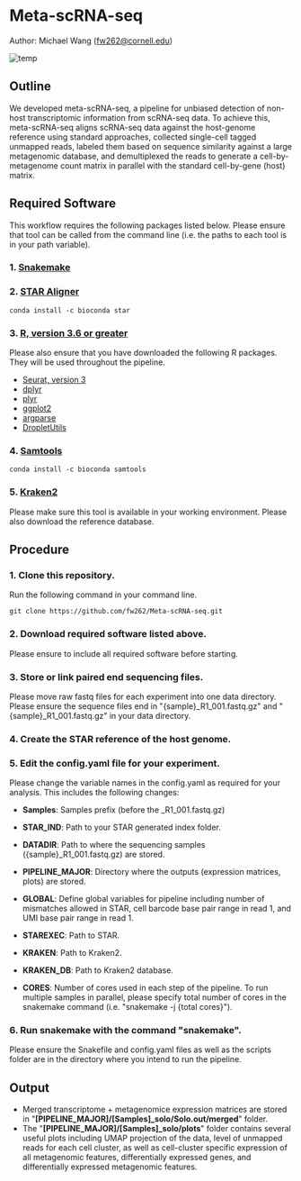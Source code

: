 # Meta-scRNA-seq
Author: Michael Wang (fw262@cornell.edu)

![temp](https://user-images.githubusercontent.com/56937181/185178404-809f2327-d4a5-439d-8b90-5db2511f6f64.png)

## Outline
We developed meta-scRNA-seq, a pipeline for unbiased detection of non-host transcriptomic information from scRNA-seq data. To achieve this, meta-scRNA-seq aligns scRNA-seq data against the host-genome reference using standard approaches, collected single-cell tagged unmapped reads, labeled them based on sequence similarity against a large metagenomic database, and demultiplexed the reads to generate a cell-by-metagenome count matrix in parallel with the standard cell-by-gene (host) matrix.

## Required Software
This workflow requires the following packages listed below. Please ensure that tool can be called from the command line (i.e. the paths to each tool is in your path variable).

### 1. [Snakemake](https://snakemake.readthedocs.io/en/stable/)
### 2. [STAR Aligner](https://github.com/alexdobin/STAR/releases)
```
conda install -c bioconda star
```
### 3. [R, version 3.6 or greater](https://www.r-project.org/)
Please also ensure that you have downloaded the following R packages. They will be used throughout the pipeline.
- [Seurat, version 3](https://satijalab.org/seurat/install.html)
- [dplyr](https://www.r-project.org/nosvn/pandoc/dplyr.html)
- [plyr](https://www.rdocumentation.org/packages/plyr/versions/1.8.7)
- [ggplot2](https://ggplot2.tidyverse.org/)
- [argparse](https://cran.r-project.org/web/packages/argparse/index.html)
- [DropletUtils](https://bioconductor.org/packages/release/bioc/html/DropletUtils.html)
### 4. [Samtools](http://www.htslib.org/)
```
conda install -c bioconda samtools
```
### 5. [Kraken2](https://ccb.jhu.edu/software/kraken2/)
Please make sure this tool is available in your working environment. Please also download the reference database.

## Procedure

### 1. Clone this repository.
Run the following command in your command line.
```
git clone https://github.com/fw262/Meta-scRNA-seq.git
```

### 2. Download required software listed above.

Please ensure to include all required software before starting.

### 3. Store or link paired end sequencing files.

Please move raw fastq files for each experiment into one data directory. Please ensure the sequence files end in "{sample}\_R1_001.fastq.gz" and "{sample}\_R1_001.fastq.gz" in your data directory.

### 4. Create the STAR reference of the host genome.

### 5. Edit the config.yaml file for your experiment.

Please change the variable names in the config.yaml as required for your analysis. This includes the following changes:
- **Samples**: Samples prefix (before the \_R1_001.fastq.gz)
- **STAR_IND**: Path to your STAR generated index folder.
- **DATADIR**: Path to where the sequencing samples ({sample}\_R1_001.fastq.gz) are stored.
- **PIPELINE_MAJOR**: Directory where the outputs (expression matrices, plots) are stored.
- **GLOBAL**: Define global variables for pipeline including number of mismatches allowed in STAR, cell barcode base pair range in read 1, and UMI base pair range in read 1.
- **STAREXEC**: Path to STAR.
- **KRAKEN**: Path to Kraken2.
- **KRAKEN_DB**: Path to Kraken2 database.

- **CORES**: Number of cores used in each step of the pipeline. To run multiple samples in parallel, please specify total number of cores in the snakemake command (i.e. "snakemake -j {total cores}").

### 6. Run snakemake with the command "snakemake".

Please ensure the Snakefile and config.yaml files as well as the scripts folder are in the directory where you intend to run the pipeline.

## Output
- Merged transcriptome + metagenomice expression matrices are stored in "**[PIPELINE_MAJOR]/[Samples]_solo/Solo.out/merged**" folder.
- The "**[PIPELINE_MAJOR]/[Samples]_solo/plots**" folder contains several useful plots including UMAP projection of the data, level of unmapped reads for each cell cluster, as well as cell-cluster specific expression of all metagenomic features, differentially expressed genes, and differentially expressed metagenomic features.
